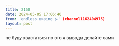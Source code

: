 ```yaml
---
title: 2150
date: 2024-05-05 17:06:40
from: 'endless шизing ⍼' (channel1162404975)
layout: post
---
```


не буду хвастаться но это я 
выводы делайте сами
